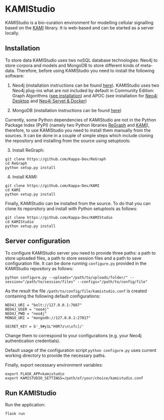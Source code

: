 # KAMIStudio

KAMIStudio is a bio-curation environment for modelling cellular signalling based on the [KAMI](https://github.com/Kappa-Dev/KAMI) library. It is web-based and can be started as a server locally.


## Installation

To store data KAMIStudio uses two noSQL database technologies: Neo4j to store corpora and models and MongoDB to store different kinds of meta-data. Therefore, before using KAMIStudio you need to install the following software:

1. Neo4j (installation instructions can be found [here](https://neo4j.com/docs/operations-manual/current/installation/)). KAMIStudio uses two Neo4j plug-ins what are not included by default in Community Edition: Graph Algorithms ([see installation](https://neo4j.com/docs/graph-algorithms/current/introduction/#_installation)) and APOC (see installation for [Neo4j Desktop](https://neo4j-contrib.github.io/neo4j-apoc-procedures/#_installation_with_neo4j_desktop) and [Neo4j Servet & Docker](https://neo4j-contrib.github.io/neo4j-apoc-procedures/#installation))

2. MongoDB (installation instructions can be found [here](https://docs.mongodb.com/v3.2/installation/))

Currently, some Python dependencies of KAMIStudio are not in the Python Package Index (PyPI) (namely two Python libraries [ReGraph](https://github.com/Kappa-Dev/ReGraph) and [KAMI](https://github.com/Kappa-Dev/KAMI)), therefore, to use KAMIStudio you need to install them manually from the sources. It can be done in a couple of simple steps which include cloning the repository and installing from the source using setuptools:

3. Install ReGraph:

```
git clone https://github.com/Kappa-Dev/ReGraph
cd ReGraph
python setup.py install
```

4. Install KAMI:

```
git clone https://github.com/Kappa-Dev/KAMI
cd KAMI
python setup.py install
```

Finally, KAMIStudio can be installed from the source. To do that you can clone its reporsitory and install with Python setuptools as follows:

```
git clone https://github.com/Kappa-Dev/KAMIStudio
cd KAMIStudio
python setup.py install

```

## Server configuration

To configure KAMIStudio server you need to provide three paths: a path to store uploaded files, a path to store session files and a path to save configuration file. It can be done running `configure.py` provided in the KAMIStudio repository as follows:

```
python configure.py --uploads="/path/to/uploads/folder/" --session="/path/to/session/files" --configs="/path/to/config/file"
```

As the result the file `/path/to/config/file/kamistudio.conf` is created containing the following default configurations:

```
NEO4J_URI = "bolt://127.0.0.1:7687"
NEO4J_USER = "neo4j"
NEO4J_PWD = "neo4j"
MONGO_URI = "mongodb://127.0.0.1:27017"

SECRET_KEY = b'_9#y1L"H9R7z\n\xfc]/'
```

Change them to correspond to your configurations (e.g. your Neo4j authentication credentials).

Default usage of the configuration script `python configure.py` uses current working directory to provide the necessary paths.

Finally, export necessary environment variables:

```
export FLASK_APP=kamistudio
export KAMISTUDIO_SETTINGS=/path/of/your/choice/kamistudio.conf
```

## Run KAMIStudio

Run the application:

```
flask run
```
